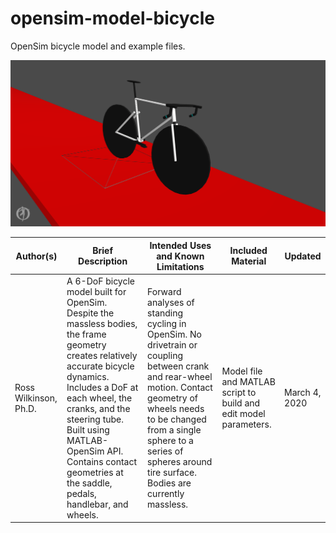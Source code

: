 # opensim-model-bicycle

OpenSim bicycle model and example files.

![OpenSim bicycle model](./opensim_snapshot_bicycle.png)

| Author(s) | Brief Description | Intended Uses and Known Limitations | Included Material | Updated |
|-|-|-|-|-|
| Ross Wilkinson, Ph.D. | A 6-DoF bicycle model built for OpenSim. Despite the massless bodies, the frame geometry creates relatively accurate bicycle dynamics. Includes a DoF at each wheel, the cranks, and the steering tube. Built using MATLAB-OpenSim API. Contains contact geometries at the saddle, pedals, handlebar, and wheels. | Forward analyses of standing cycling in OpenSim. No drivetrain or coupling between crank and rear-wheel motion. Contact geometry of wheels needs to be changed from a single sphere to a series of spheres around tire surface. Bodies are currently massless. | Model file and MATLAB script to build and edit model parameters. | March 4, 2020 |

